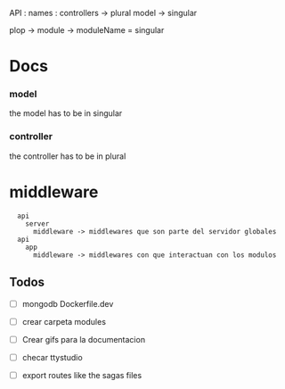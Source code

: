 API :
  names : 
  controllers -> plural
  model -> singular

  plop -> module -> moduleName = singular 

# Docs 

### model
the model has to be in singular 

### controller
the controller has to be in plural

# middleware 

```
  api
    server
      middleware -> middlewares que son parte del servidor globales
  api
    app
      middleware -> middlewares con que interactuan con los modulos
```

## Todos

  - [ ] mongodb Dockerfile.dev
  - [ ] crear carpeta modules 
  - [ ] Crear gifs para la documentacion
  - [ ] checar ttystudio
  - [ ] export routes like the sagas files


